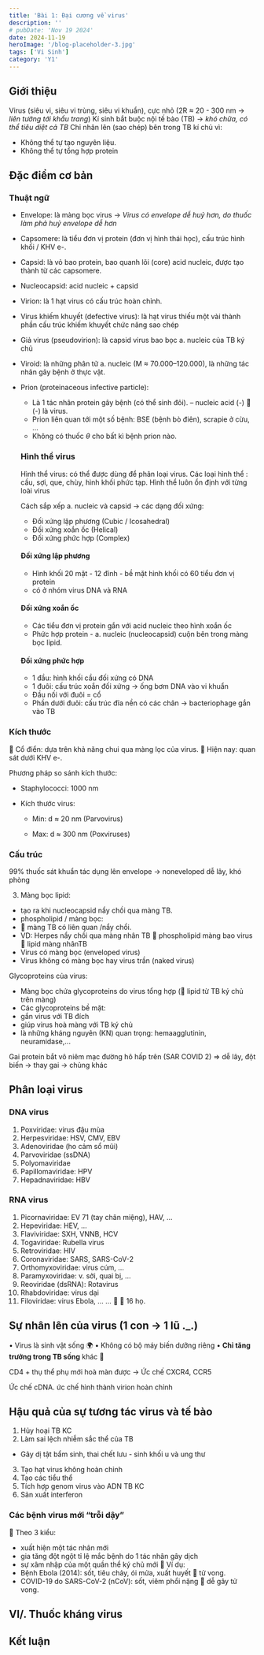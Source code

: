 ```yaml
---
title: 'Bài 1: Đại cương về virus'
description: ''
# pubDate: 'Nov 19 2024'
date: 2024-11-19
heroImage: '/blog-placeholder-3.jpg'
tags: ['Vi Sinh']
category: 'Y1'
---
```

<!-- TODO: Fix the headings -->
<!-- markdownlint-disable MD029 -->
## Giới thiệu

Virus (siêu vi, siêu vi trùng, siêu vi khuẩn), cực nhỏ (2R $\approx$ 20 - 300 nm → *liên tưởng tới khẩu trang*)
Kí sinh bắt buộc nội tế bào (TB) → *khó chữa, có thể tiêu diệt cả TB*
Chỉ nhân lên (sao chép) bên trong TB kí chủ vì:

* Không thể tự tạo nguyên liệu.
* Không thể tự tổng hợp protein

## Đặc điểm cơ bản

### Thuật ngữ

* Envelope: là màng bọc virus → *Virus có envelope dễ huỷ hơn, do thuốc làm phả huỷ envelope dễ hơn*

* Capsomere: là tiểu đơn vị protein (đơn vị hình thái học), cấu trúc hình khối / KHV e-.

* Capsid: là vỏ bao protein, bao quanh lõi (core) acid nucleic, được tạo thành từ các capsomere.

* Nucleocapsid: acid nucleic + capsid

* Virion: là 1 hạt virus có cấu trúc hoàn chỉnh.

* Virus khiếm khuyết (defective virus): là hạt virus thiếu một vài thành phần cấu trúc khiếm khuyết chức năng sao chép

* Giả virus (pseudovirion): là capsid virus bao bọc a. nucleic của TB ký chủ

* Viroid: là những phân tử a. nucleic (M $\approx$ 70.000–120.000), là những tác nhân gây bệnh ở thực vật.

* Prion (proteinaceous infective particle):

  * Là 1 tác nhân protein gây bệnh (có thể sinh đôi).  – nucleic acid (-)  (-) là virus.
  * Prion liên quan tới một số bệnh: BSE (bệnh bò điên), scrapie ở cừu, …
  * Không có thuốc $\theta$ cho bất kì bệnh prion nào.

  ### Hình thể virus

  Hình thể virus: có thể được dùng để phân loại virus.
  Các loại hình thể : cầu, sợi, que, chùy, hình khối phức tạp.
  Hình thể luôn ổn định với từng loài virus

  Cách sắp xếp a. nucleic và capsid -> các dạng đối xứng:

  * Đối xứng lập phương (Cubic / Icosahedral)
  * Đối xứng xoắn ốc (Helical)
  * Đối xứng phức hợp (Complex)

  #### Đối xứng lập phương

  * Hình khối 20 mặt - 12 đỉnh - bề mặt hình khối có 60 tiểu đơn vị protein
  * có ở nhóm virus DNA và RNA

  #### Đối xứng xoắn ốc

  * Các tiểu đơn vị protein gắn với acid nucleic theo hình xoắn ốc
  * Phức hợp protein - a. nucleic (nucleocapsid) cuộn bên trong màng bọc lipid.

  #### Đối xứng phức hợp

  * 1 đầu: hình khối cầu đối xứng có DNA
  * 1 đuôi: cấu trúc xoắn đối xứng -> ống bơm DNA vào vi khuẩn
  * Đầu nối với đuôi = cổ
  * Phần dưới đuôi: cấu trúc đĩa nền có các chân -> bacteriophage gắn vào TB

### Kích thước

 Cổ điển: dựa trên khả năng chui qua màng lọc của virus.
 Hiện nay: quan sát dưới KHV e-.

Phương pháp so sánh kích thước:

* Staphylococci: 1000 nm

* Kích thước virus:

  * Min: d $\approx$ 20 nm (Parvovirus)

  * Max: d $\approx$ 300 nm (Poxviruses)

### Cấu trúc

99% thuốc sát khuẩn tác dụng lên envelope -> noneveloped dễ lây, khó phòng

<!-- Hình ảnh (so sánh giữa naked vs enveloped) -->

3. Màng bọc lipid:

* tạo ra khi nucleocapsid nẩy chồi qua màng TB.
* phospholipid / màng bọc:
*  màng TB có liên quan /nẩy chồi.
* VD: Herpes nẩy chồi qua màng nhân TB
   phospholipid màng bao virus  lipid màng nhânTB
* Virus có màng bọc (enveloped virus)
* Virus không có màng bọc hay virus trần                             (naked virus)

Glycoproteins của virus:

* Màng bọc chứa glycoproteins do virus tổng hợp ( lipid từ TB ký chủ trên màng)
* Các glycoproteins bề mặt:
* gắn virus với TB đích
* giúp virus hoà màng với TB ký chủ
* là những kháng nguyên (KN) quan trọng: hemaagglutinin,  neuramidase,...

Gai protein bắt vô niêm mạc đường hô hấp trên (SAR COVID 2) => dễ lây, đột biến -> thay gai -> chủng khác

## Phân loại virus

<!-- Phân loại Baltimore  -->

### DNA virus

1. Poxviridae: virus đậu mùa
2. Herpesviridae: HSV, CMV, EBV
3. Adenoviridae (ho cảm sổ mũi)
4. Parvoviridae (ssDNA)
5. Polyomaviridae
6. Papillomaviridae:   HPV
7. Hepadnaviridae:     HBV

### RNA virus

1. Picornaviridae:       EV 71 (tay chân miệng), HAV, …
2. Hepeviridae:           HEV, …
3. Flaviviridae:              SXH, VNNB, HCV
4. Togaviridae:            Rubella virus
5. Retroviridae:           HIV
6. Coronaviridae: SARS, SARS-CoV-2
7. Orthomyxoviridae: virus cúm, …
8. Paramyxoviridae:   v. sởi, quai bị, …
9. Reoviridae (dsRNA): Rotavirus
10. Rhabdoviridae:     virus dại
11. Filoviridae:            virus Ebola, … …   16 họ.

## Sự nhân lên của virus (1 con -> 1 lũ ._.)

•  Virus là sinh vật sống :earth_africa:
•  Không có bộ máy biến dưỡng riêng
•  **Chỉ tăng trưởng trong TB sống** khác :jack_o_lantern:

CD4 + thụ thể phụ mới hoà màn được -> Ức chế CXCR4, CCR5

Ức chế cDNA. ức chế hình thành virion hoàn chỉnh

## Hậu quả của sự tương tác virus và tế bào

1. Hủy hoại TB KC
2. Làm sai lệch nhiễm sắc thể của TB

* Gây dị tật bẩm sinh, thai chết lưu - sinh khối u và ung thư

3. Tạo hạt virus không hoàn chỉnh
4. Tạo các tiểu thể
5. Tích hợp genom virus vào ADN TB KC
6. Sản xuất interferon

### Các bệnh virus mới “trỗi dậy”

 Theo 3 kiểu:

* xuất hiện một tác nhân mới
* gia tăng đột ngột tỉ lệ mắc bệnh do 1 tác nhân gây dịch
* sự xâm nhập của một quần thể ký chủ mới
   Ví dụ:
* Bệnh Ebola (2014): sốt, tiêu chảy, ói mửa,                                xuất huyết  tử vong.
* COVID-19 do SARS-CoV-2 (nCoV): sốt, viêm phổi nặng  dễ gây tử vong.

## VI/. Thuốc kháng virus

## Kết luận
